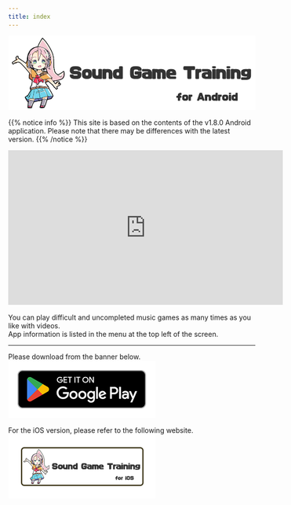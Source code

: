 ```yaml
---
title: index
---
```


![top banner](top_banner.en.png)

{{% notice info %}}
This site is based on the contents of the v1.8.0 Android application. Please note that there may be differences with the latest version.
{{% /notice %}}

<iframe width="560" height="315" src="https://www.youtube.com/embed/VkBnYDZEs5o?si=we-uNFf7RELMJMl-" title="YouTube video player" frameborder="0" allow="accelerometer; autoplay; clipboard-write; encrypted-media; gyroscope; picture-in-picture; web-share" allowfullscreen></iframe>

You can play difficult and uncompleted music games as many times as you like with videos.<br>App information is listed in the menu at the top left of the screen.

-------

Please download from the banner below.<br>
[![Google Play link](img_google-play-badge.en.png#imgleft)](https://play.google.com/store/apps/details?id=jp.hyoromo.VideoSwing)
<div class="clear clear_box"></div>

For the iOS version, please refer to the following website.<br>
[![Site link](img_banner_ios.en.png#imgleft)](https://hyoromo.github.io/sound-game-training/)
<div class="clear clear_box"></div>